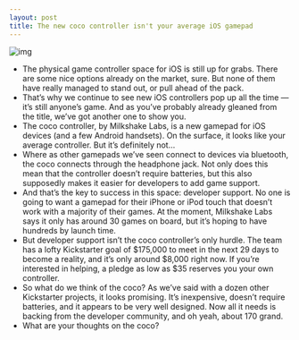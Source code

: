 ```yaml
---
layout: post
title: The new coco controller isn't your average iOS gamepad
---
```

![img](http://media.idownloadblog.com/wp-content/uploads/2012/08/cocoorange.jpg)
* The physical game controller space for iOS is still up for grabs. There are some nice options already on the market, sure. But none of them have really managed to stand out, or pull ahead of the pack.
* That’s why we continue to see new iOS controllers pop up all the time — it’s still anyone’s game. And as you’ve probably already gleaned from the title, we’ve got another one to show you.
* The coco controller, by Milkshake Labs, is a new gamepad for iOS devices (and a few Android handsets). On the surface, it looks like your average controller. But it’s definitely not…
* Where as other gamepads we’ve seen connect to devices via bluetooth, the coco connects through the headphone jack. Not only does this mean that the controller doesn’t require batteries, but this also supposedly makes it easier for developers to add game support.
* And that’s the key to success in this space: developer support. No one is going to want a gamepad for their iPhone or iPod touch that doesn’t work with a majority of their games. At the moment, Milkshake Labs says it only has around 30 games on board, but it’s hoping to have hundreds by launch time.
* But developer support isn’t the coco controller’s only hurdle. The team has a lofty Kickstarter goal of $175,000 to meet in the next 29 days to become a reality, and it’s only around $8,000 right now. If you’re interested in helping, a pledge as low as $35 reserves you your own controller.
* So what do we think of the coco? As we’ve said with a dozen other Kickstarter projects, it looks promising. It’s inexpensive, doesn’t require batteries, and it appears to be very well designed. Now all it needs is backing from the developer community, and oh yeah, about 170 grand.
* What are your thoughts on the coco?

